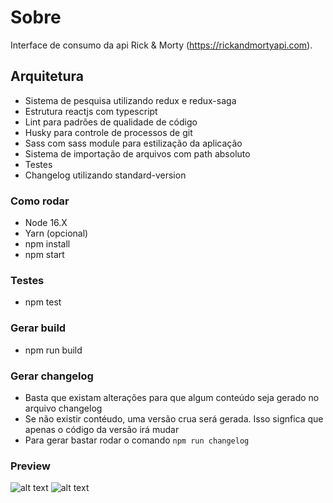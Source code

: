 # Sobre

Interface de consumo da api Rick &  Morty (https://rickandmortyapi.com).

## Arquitetura

- Sistema de pesquisa utilizando redux e redux-saga
- Estrutura reactjs com typescript
- Lint para padrões de qualidade de código
- Husky para controle de processos de git
- Sass com sass module para estilização da aplicação
- Sistema de importação de arquivos com path absoluto
- Testes
- Changelog utilizando standard-version

### Como rodar

- Node 16.X
- Yarn (opcional)
- npm install
- npm start

### Testes

- npm test

### Gerar build

- npm run build

### Gerar changelog

- Basta que existam alterações para que algum conteúdo seja gerado no arquivo changelog
- Se não existir contéudo, uma versão crua será gerada. Isso signfica que apenas o código da versão irá mudar
- Para gerar bastar rodar o comando `npm run changelog`

### Preview

![alt text](https://github.com/geeknection/react-js-ui-rick-and-morty/screenshots/screen-loading.png?raw=true)
![alt text](https://github.com/geeknection/react-js-ui-rick-and-morty/screenshots/screen-listing.png?raw=true)